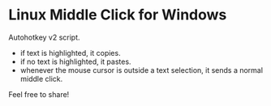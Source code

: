 # Linux Middle Click for Windows

Autohotkey v2 script.

- if text is highlighted, it copies.
- if no text is highlighted, it pastes.
- whenever the mouse cursor is outside a text selection, it sends a normal middle click.


Feel free to share!

